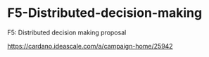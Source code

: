 # F5-Distributed-decision-making
F5: Distributed decision making proposal

https://cardano.ideascale.com/a/campaign-home/25942
